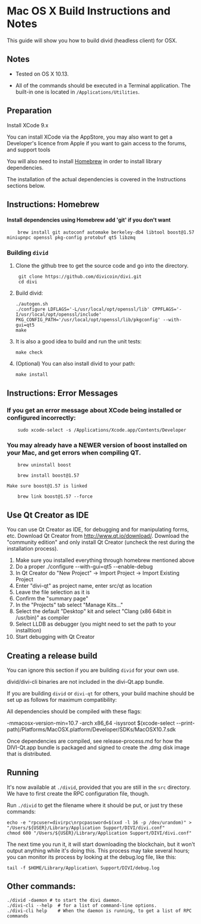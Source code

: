 Mac OS X Build Instructions and Notes
====================================
This guide will show you how to build divid (headless client) for OSX.

Notes
-----

* Tested on OS X 10.13.

* All of the commands should be executed in a Terminal application. The
built-in one is located in `/Applications/Utilities`.

Preparation
-----------

Install XCode 9.x

You can install XCode via the AppStore, you may also want to get a Developer's 
licence from Apple if you want to gain access to the forums, and support tools

You will also need to install [Homebrew](http://brew.sh) in order to install library
dependencies.

The installation of the actual dependencies is covered in the Instructions
sections below.

Instructions: Homebrew
----------------------

#### Install dependencies using Homebrew add 'git' if you don't want 

        brew install git autoconf automake berkeley-db4 libtool boost@1.57 miniupnpc openssl pkg-config protobuf qt5 libzmq

### Building `divid`

1. Clone the github tree to get the source code and go into the directory.

        git clone https://github.com/divicoin/divi.git
        cd divi

2.  Build divid:

        ./autogen.sh
        ./configure LDFLAGS='-L/usr/local/opt/openssl/lib' CPPFLAGS='-I/usr/local/opt/openssl/include' PKG_CONFIG_PATH='/usr/local/opt/openssl/lib/pkgconfig' --with-gui=qt5
        make

3.  It is also a good idea to build and run the unit tests:

        make check

4.  (Optional) You can also install divid to your path:

        make install


Instructions: Error Messages
----------------------------
### If you get an error message about XCode being installed or configured incorrectly:

		sudo xcode-select -s /Applications/Xcode.app/Contents/Developer
		
### You may already have a NEWER version of boost installed on your Mac, and get errors when compiling QT.
		
		brew uninstall boost
		
		brew install boost@1.57
		
	Make sure boost@1.57 is linked
		
		brew link boost@1.57 --force



Use Qt Creator as IDE
------------------------
You can use Qt Creator as IDE, for debugging and for manipulating forms, etc.
Download Qt Creator from http://www.qt.io/download/. Download the "community edition" and only install Qt Creator (uncheck the rest during the installation process).

1. Make sure you installed everything through homebrew mentioned above
2. Do a proper ./configure --with-gui=qt5 --enable-debug
3. In Qt Creator do "New Project" -> Import Project -> Import Existing Project
4. Enter "divi-qt" as project name, enter src/qt as location
5. Leave the file selection as it is
6. Confirm the "summary page"
7. In the "Projects" tab select "Manage Kits..."
8. Select the default "Desktop" kit and select "Clang (x86 64bit in /usr/bin)" as compiler
9. Select LLDB as debugger (you might need to set the path to your installtion)
10. Start debugging with Qt Creator

Creating a release build
------------------------
You can ignore this section if you are building `divid` for your own use.

divid/divi-cli binaries are not included in the divi-Qt.app bundle.

If you are building `divid` or `divi-qt` for others, your build machine should be set up
as follows for maximum compatibility:

All dependencies should be compiled with these flags:

 -mmacosx-version-min=10.7
 -arch x86_64
 -isysroot $(xcode-select --print-path)/Platforms/MacOSX.platform/Developer/SDKs/MacOSX10.7.sdk

Once dependencies are compiled, see release-process.md for how the DIVI-Qt.app
bundle is packaged and signed to create the .dmg disk image that is distributed.

Running
-------

It's now available at `./divid`, provided that you are still in the `src`
directory. We have to first create the RPC configuration file, though.

Run `./divid` to get the filename where it should be put, or just try these
commands:

    echo -e "rpcuser=divirpc\nrpcpassword=$(xxd -l 16 -p /dev/urandom)" > "/Users/${USER}/Library/Application Support/DIVI/divi.conf"
    chmod 600 "/Users/${USER}/Library/Application Support/DIVI/divi.conf"

The next time you run it, it will start downloading the blockchain, but it won't
output anything while it's doing this. This process may take several hours;
you can monitor its process by looking at the debug.log file, like this:

    tail -f $HOME/Library/Application\ Support/DIVI/debug.log

Other commands:
-------

    ./divid -daemon # to start the divi daemon.
    ./divi-cli --help  # for a list of command-line options.
    ./divi-cli help    # When the daemon is running, to get a list of RPC commands
